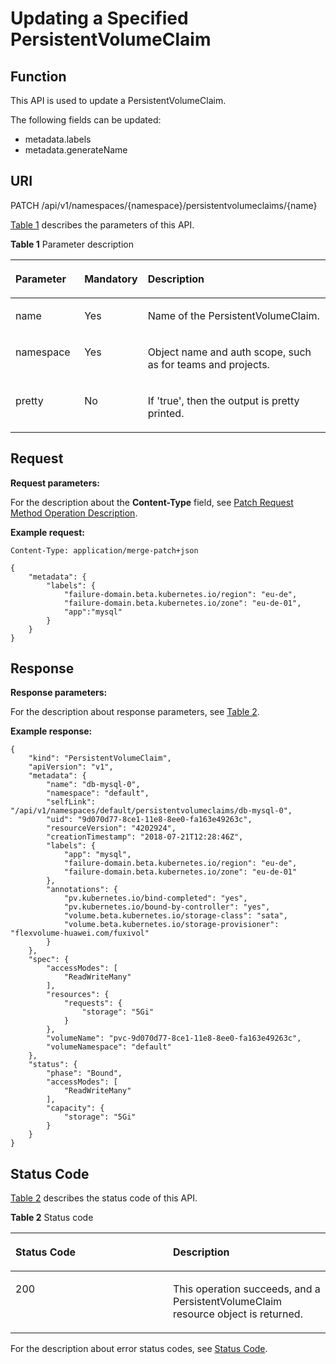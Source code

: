 # Updating a Specified PersistentVolumeClaim<a name="cce_02_0074"></a>

## Function<a name="se00066b4a9cb424d9cb68af31ce81778"></a>

This API is used to update a PersistentVolumeClaim.

The following fields can be updated:

-   metadata.labels
-   metadata.generateName

## URI<a name="sff35d4fc1520499fa4883e120baea67b"></a>

PATCH /api/v1/namespaces/\{namespace\}/persistentvolumeclaims/\{name\}

[Table 1](#t0574ec9a011a40fd8ad96f50202da0a9)  describes the parameters of this API.

**Table  1**  Parameter description

<a name="t0574ec9a011a40fd8ad96f50202da0a9"></a>
<table><thead align="left"><tr id="r545e09c18fb5490096cd420752707835"><th class="cellrowborder" valign="top" width="22.06%" id="mcps1.2.4.1.1"><p id="af1f4480328904e79a9f95edc6ce947f7"><a name="af1f4480328904e79a9f95edc6ce947f7"></a><a name="af1f4480328904e79a9f95edc6ce947f7"></a>Parameter</p>
</th>
<th class="cellrowborder" valign="top" width="16.98%" id="mcps1.2.4.1.2"><p id="p46723325201713"><a name="p46723325201713"></a><a name="p46723325201713"></a>Mandatory</p>
</th>
<th class="cellrowborder" valign="top" width="60.96%" id="mcps1.2.4.1.3"><p id="p26493003201713"><a name="p26493003201713"></a><a name="p26493003201713"></a>Description</p>
</th>
</tr>
</thead>
<tbody><tr id="rb4214c5a91b54647b39062d92456e676"><td class="cellrowborder" valign="top" width="22.06%" headers="mcps1.2.4.1.1 "><p id="a34c5bb9bd12049e1a54762b6a7aabbc6"><a name="a34c5bb9bd12049e1a54762b6a7aabbc6"></a><a name="a34c5bb9bd12049e1a54762b6a7aabbc6"></a>name</p>
</td>
<td class="cellrowborder" valign="top" width="16.98%" headers="mcps1.2.4.1.2 "><p id="a97c59b68740645328ca54e29c2f895aa"><a name="a97c59b68740645328ca54e29c2f895aa"></a><a name="a97c59b68740645328ca54e29c2f895aa"></a>Yes</p>
</td>
<td class="cellrowborder" valign="top" width="60.96%" headers="mcps1.2.4.1.3 "><p id="a1a8b0811b5c34e0cbf4bcc20e2860035"><a name="a1a8b0811b5c34e0cbf4bcc20e2860035"></a><a name="a1a8b0811b5c34e0cbf4bcc20e2860035"></a>Name of the PersistentVolumeClaim.</p>
</td>
</tr>
<tr id="r3f4ff43961994f6b99962d788a0f29e6"><td class="cellrowborder" valign="top" width="22.06%" headers="mcps1.2.4.1.1 "><p id="a87cfac4ce16a4d7a9aae0b42f26dcc6e"><a name="a87cfac4ce16a4d7a9aae0b42f26dcc6e"></a><a name="a87cfac4ce16a4d7a9aae0b42f26dcc6e"></a>namespace</p>
</td>
<td class="cellrowborder" valign="top" width="16.98%" headers="mcps1.2.4.1.2 "><p id="ad033f82bd957462b91b010bf4032748e"><a name="ad033f82bd957462b91b010bf4032748e"></a><a name="ad033f82bd957462b91b010bf4032748e"></a>Yes</p>
</td>
<td class="cellrowborder" valign="top" width="60.96%" headers="mcps1.2.4.1.3 "><p id="aec96e343964d4cf0a5079e92cc82ea3f"><a name="aec96e343964d4cf0a5079e92cc82ea3f"></a><a name="aec96e343964d4cf0a5079e92cc82ea3f"></a>Object name and auth scope, such as for teams and projects.</p>
</td>
</tr>
<tr id="r9c6f46d583224df6955e5784c08b8c63"><td class="cellrowborder" valign="top" width="22.06%" headers="mcps1.2.4.1.1 "><p id="ab90bece2db9b45a4a9107554b8cd94bf"><a name="ab90bece2db9b45a4a9107554b8cd94bf"></a><a name="ab90bece2db9b45a4a9107554b8cd94bf"></a>pretty</p>
</td>
<td class="cellrowborder" valign="top" width="16.98%" headers="mcps1.2.4.1.2 "><p id="aea00e786055a4d98a6dca409947fb5ed"><a name="aea00e786055a4d98a6dca409947fb5ed"></a><a name="aea00e786055a4d98a6dca409947fb5ed"></a>No</p>
</td>
<td class="cellrowborder" valign="top" width="60.96%" headers="mcps1.2.4.1.3 "><p id="a27b0b833722a4d11a54a73089218ee5e"><a name="a27b0b833722a4d11a54a73089218ee5e"></a><a name="a27b0b833722a4d11a54a73089218ee5e"></a>If 'true', then the output is pretty printed.</p>
</td>
</tr>
</tbody>
</table>

## Request<a name="sa0d90d294d4e402cb4be966d1d2f86fb"></a>

**Request parameters:**

For the description about the  **Content-Type**  field, see  [Patch Request Method Operation Description](patch-request-method-operation-description.md).

**Example request:**

```
Content-Type: application/merge-patch+json
```

```
{
    "metadata": {
        "labels": {
            "failure-domain.beta.kubernetes.io/region": "eu-de",
            "failure-domain.beta.kubernetes.io/zone": "eu-de-01",
            "app":"mysql"
        }
    }
}
```

## Response<a name="s6c6bf0629d1249f58b3c0b049326c709"></a>

**Response parameters:**

For the description about response parameters, see  [Table 2](creating-a-persistentvolumeclaim.md#t8268aeafde034542ab17a36c7fca65c3).

**Example response:**

```
{
    "kind": "PersistentVolumeClaim",
    "apiVersion": "v1",
    "metadata": {
        "name": "db-mysql-0",
        "namespace": "default",
        "selfLink": "/api/v1/namespaces/default/persistentvolumeclaims/db-mysql-0",
        "uid": "9d070d77-8ce1-11e8-8ee0-fa163e49263c",
        "resourceVersion": "4202924",
        "creationTimestamp": "2018-07-21T12:28:46Z",
        "labels": {
            "app": "mysql",
            "failure-domain.beta.kubernetes.io/region": "eu-de",
            "failure-domain.beta.kubernetes.io/zone": "eu-de-01"
        },
        "annotations": {
            "pv.kubernetes.io/bind-completed": "yes",
            "pv.kubernetes.io/bound-by-controller": "yes",
            "volume.beta.kubernetes.io/storage-class": "sata",
            "volume.beta.kubernetes.io/storage-provisioner": "flexvolume-huawei.com/fuxivol"
        }
    },
    "spec": {
        "accessModes": [
            "ReadWriteMany"
        ],
        "resources": {
            "requests": {
                "storage": "5Gi"
            }
        },
        "volumeName": "pvc-9d070d77-8ce1-11e8-8ee0-fa163e49263c",
        "volumeNamespace": "default"
    },
    "status": {
        "phase": "Bound",
        "accessModes": [
            "ReadWriteMany"
        ],
        "capacity": {
            "storage": "5Gi"
        }
    }
}
```

## Status Code<a name="s800fc422a2ea4527bad9e1828fcea6e1"></a>

[Table 2](#ta79a4737936f4bdcb1d32582427d705a)  describes the status code of this API.

**Table  2**  Status code

<a name="ta79a4737936f4bdcb1d32582427d705a"></a>
<table><thead align="left"><tr id="rc27c5c4693b9464fafb369c0343cc98a"><th class="cellrowborder" valign="top" width="50%" id="mcps1.2.3.1.1"><p id="p15466013201713"><a name="p15466013201713"></a><a name="p15466013201713"></a>Status Code</p>
</th>
<th class="cellrowborder" valign="top" width="50%" id="mcps1.2.3.1.2"><p id="p44787545201713"><a name="p44787545201713"></a><a name="p44787545201713"></a>Description</p>
</th>
</tr>
</thead>
<tbody><tr id="r21695d833be74934b7fa7b21618fd110"><td class="cellrowborder" valign="top" width="50%" headers="mcps1.2.3.1.1 "><p id="ab2de9cf35f9644588ef1efc1107831c4"><a name="ab2de9cf35f9644588ef1efc1107831c4"></a><a name="ab2de9cf35f9644588ef1efc1107831c4"></a>200</p>
</td>
<td class="cellrowborder" valign="top" width="50%" headers="mcps1.2.3.1.2 "><p id="ae7f83f60916741ceaf33944da173498a"><a name="ae7f83f60916741ceaf33944da173498a"></a><a name="ae7f83f60916741ceaf33944da173498a"></a>This operation succeeds, and a PersistentVolumeClaim resource object is returned.</p>
</td>
</tr>
</tbody>
</table>

For the description about error status codes, see  [Status Code](status-code.md).

